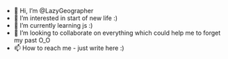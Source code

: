 - 👋 Hi, I’m @LazyGeographer
- 👀 I’m interested in start of new life :)
- 🌱 I’m currently learning js :)
- 💞️ I’m looking to collaborate on everything which could help me to forget my past O_O
- 📫 How to reach me - just write here :)

<!---
LazyGeographer/LazyGeographer is a ✨ special ✨ repository because its `README.md` (this file) appears on your GitHub profile.
You can click the Preview link to take a look at your changes.
--->

